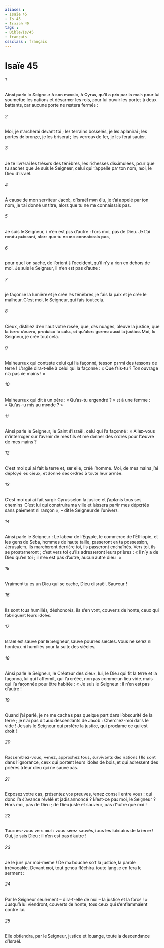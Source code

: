 ```yaml
---
aliases : 
- Isaïe 45
- Is 45
- Isaiah 45
tags : 
- Bible/Is/45
- français
cssclass : français
---
```


# Isaïe 45

###### 1
Ainsi parle le Seigneur à son messie, à Cyrus,
qu’il a pris par la main
pour lui soumettre les nations et désarmer les rois,
pour lui ouvrir les portes à deux battants,
car aucune porte ne restera fermée :
###### 2
Moi, je marcherai devant toi ;
les terrains bosselés, je les aplanirai ;
les portes de bronze, je les briserai ;
les verrous de fer, je les ferai sauter.
###### 3
Je te livrerai les trésors des ténèbres,
les richesses dissimulées,
pour que tu saches que Je suis le Seigneur,
celui qui t’appelle par ton nom,
moi, le Dieu d’Israël.
###### 4
À cause de mon serviteur Jacob, d’Israël mon élu,
je t’ai appelé par ton nom,
je t’ai donné un titre,
alors que tu ne me connaissais pas.
###### 5
Je suis le Seigneur, il n’en est pas d’autre :
hors moi, pas de Dieu.
Je t’ai rendu puissant,
alors que tu ne me connaissais pas,
###### 6
pour que l’on sache, de l’orient à l’occident,
qu’il n’y a rien en dehors de moi.
Je suis le Seigneur, il n’en est pas d’autre :
###### 7
je façonne la lumière et je crée les ténèbres,
je fais la paix et je crée le malheur.
C’est moi, le Seigneur, qui fais tout cela.
###### 8
Cieux, distillez d’en haut votre rosée,
que, des nuages, pleuve la justice,
que la terre s’ouvre, produise le salut,
et qu’alors germe aussi la justice.
Moi, le Seigneur, je crée tout cela.
###### 9
Malheureux qui conteste celui qui l’a façonné,
tesson parmi des tessons de terre !
L’argile dira-t-elle à celui qui la façonne :
« Que fais-tu ?
Ton ouvrage n’a pas de mains ! »
###### 10
Malheureux qui dit à un père : « Qu’as-tu engendré ? »
et à une femme : « Qu’as-tu mis au monde ? »
###### 11
Ainsi parle le Seigneur,
le Saint d’Israël, celui qui l’a façonné :
« Allez-vous m’interroger sur l’avenir de mes fils
et me donner des ordres pour l’œuvre de mes mains ?
###### 12
C’est moi qui ai fait la terre
et, sur elle, créé l’homme.
Moi, de mes mains j’ai déployé les cieux,
et donné des ordres à toute leur armée.
###### 13
C’est moi qui ai fait surgir Cyrus selon la justice
et j’aplanis tous ses chemins.
C’est lui qui construira ma ville
et laissera partir mes déportés
sans paiement ni rançon »,
– dit le Seigneur de l’univers.
###### 14
Ainsi parle le Seigneur :
Le labeur de l’Égypte, le commerce de l’Éthiopie,
et les gens de Seba, hommes de haute taille,
passeront en ta possession, Jérusalem.
Ils marcheront derrière toi, ils passeront enchaînés.
Vers toi, ils se prosterneront ;
c’est vers toi qu’ils adresseront leurs prières :
« Il n’y a de Dieu qu’en toi ; il n’en est pas d’autre,
aucun autre dieu ! »
###### 15
Vraiment tu es un Dieu qui se cache,
Dieu d’Israël, Sauveur !
###### 16
Ils sont tous humiliés, déshonorés,
ils s’en vont, couverts de honte,
ceux qui fabriquent leurs idoles.
###### 17
Israël est sauvé par le Seigneur,
sauvé pour les siècles.
Vous ne serez ni honteux ni humiliés
pour la suite des siècles.
###### 18
Ainsi parle le Seigneur, le Créateur des cieux,
lui, le Dieu qui fit la terre et la façonna,
lui qui l’affermit,
qui l’a créée, non pas comme un lieu vide,
mais qui l’a façonnée pour être habitée :
« Je suis le Seigneur :
il n’en est pas d’autre !
###### 19
Quand j’ai parlé, je ne me cachais pas
quelque part dans l’obscurité de la terre ;
je n’ai pas dit aux descendants de Jacob :
Cherchez-moi dans le vide !
Je suis le Seigneur qui profère la justice,
qui proclame ce qui est droit !
###### 20
Rassemblez-vous, venez, approchez tous,
survivants des nations !
Ils sont dans l’ignorance,
ceux qui portent leurs idoles de bois,
et qui adressent des prières
à leur dieu qui ne sauve pas.
###### 21
Exposez votre cas, présentez vos preuves,
tenez conseil entre vous :
qui donc l’a d’avance révélé
et jadis annoncé ?
N’est-ce pas moi, le Seigneur ?
Hors moi, pas de Dieu ;
de Dieu juste et sauveur,
pas d’autre que moi !
###### 22
Tournez-vous vers moi : vous serez sauvés,
tous les lointains de la terre !
Oui, je suis Dieu : il n’en est pas d’autre !
###### 23
Je le jure par moi-même !
De ma bouche sort la justice,
la parole irrévocable.
Devant moi, tout genou fléchira,
toute langue en fera le serment :
###### 24
Par le Seigneur seulement – dira-t-elle de moi –
la justice et la force ! »
Jusqu’à lui viendront, couverts de honte,
tous ceux qui s’enflammaient contre lui.
###### 25
Elle obtiendra, par le Seigneur, justice et louange,
toute la descendance d’Israël.
